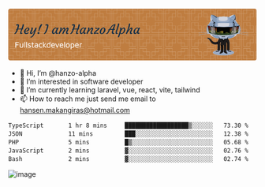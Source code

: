 ![Header](./github-header-image.png)

- 👋 Hi, I’m @hanzo-alpha
- 👀 I’m interested in software developer
- 🌱 I’m currently learning laravel, vue, react, vite, tailwind
- 📫 How to reach me just send me email to hansen.makangiras@hotmail.com 

<!---
hanzo-alpha/hanzo-alpha is a ✨ special ✨ repository because its `README.md` (this file) appears on your GitHub profile.
You can click the Preview link to take a look at your changes.
--->

<!--START_SECTION:waka-->

```txt
TypeScript       1 hr 8 mins     ██████████████████▒░░░░░░   73.30 %
JSON             11 mins         ███░░░░░░░░░░░░░░░░░░░░░░   12.38 %
PHP              5 mins          █▒░░░░░░░░░░░░░░░░░░░░░░░   05.68 %
JavaScript       2 mins          ▓░░░░░░░░░░░░░░░░░░░░░░░░   02.76 %
Bash             2 mins          ▓░░░░░░░░░░░░░░░░░░░░░░░░   02.74 %
```

<!--END_SECTION:waka-->

![image](https://github.com/hanzo-alpha/hanzo-alpha/assets/111342797/c4bd2977-6123-4017-8652-6e166259b484)

